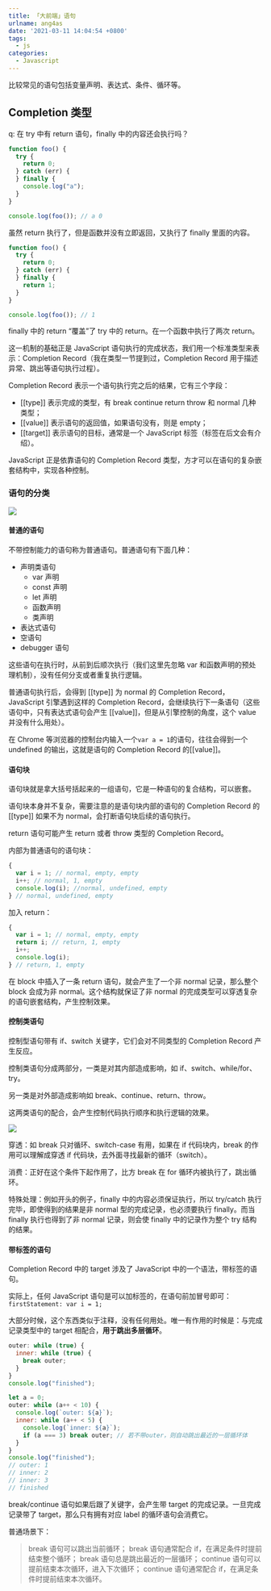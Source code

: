```yaml
---
title: 「大前端」语句
urlname: ang4as
date: '2021-03-11 14:04:54 +0800'
tags:
  - js
categories:
  - Javascript
---
```


比较常见的语句包括变量声明、表达式、条件、循环等。

## Completion 类型

q: 在 try 中有 return 语句，finally 中的内容还会执行吗？

```javascript
function foo() {
  try {
    return 0;
  } catch (err) {
  } finally {
    console.log("a");
  }
}

console.log(foo()); // a 0
```

虽然 return 执行了，但是函数并没有立即返回，又执行了 finally 里面的内容。

```javascript
function foo() {
  try {
    return 0;
  } catch (err) {
  } finally {
    return 1;
  }
}

console.log(foo()); // 1
```

finally 中的 return “覆盖”了 try 中的 return。在一个函数中执行了两次 return。

这一机制的基础正是 JavaScript 语句执行的完成状态，我们用一个标准类型来表示：Completion Record（我在类型一节提到过，Completion Record 用于描述异常、跳出等语句执行过程）。

Completion Record 表示一个语句执行完之后的结果，它有三个字段：

- [[type]] 表示完成的类型，有 break continue return throw 和 normal 几种类型；
- [[value]] 表示语句的返回值，如果语句没有，则是 empty；
- [[target]] 表示语句的目标，通常是一个 JavaScript 标签（标签在后文会有介绍）。

JavaScript 正是依靠语句的 Completion Record 类型，方才可以在语句的复杂嵌套结构中，实现各种控制。

### 语句的分类

![](https://cdn.nlark.com/yuque/0/2021/jpeg/250093/1615445223702-799e3ef7-c111-4ed4-9e2b-47168c33f138.jpeg#align=left&display=inline&height=872&margin=%5Bobject%20Object%5D&originHeight=872&originWidth=555&size=0&status=done&style=none&width=555)

#### 普通的语句

不带控制能力的语句称为普通语句。普通语句有下面几种：

- 声明类语句
  - var 声明
  - const 声明
  - let 声明
  - 函数声明
  - 类声明
- 表达式语句
- 空语句
- debugger 语句

这些语句在执行时，从前到后顺次执行（我们这里先忽略 var 和函数声明的预处理机制），没有任何分支或者重复执行逻辑。

普通语句执行后，会得到 [[type]] 为 normal 的 Completion Record，JavaScript 引擎遇到这样的 Completion Record，会继续执行下一条语句（这些语句中，只有表达式语句会产生 [[value]]，但是从引擎控制的角度，这个 value 并没有什么用处）。

在 Chrome 等浏览器的控制台内输入一个`var a = 1`的语句，往往会得到一个 undefined 的输出，这就是语句的 Completion Record 的[[value]]。

#### 语句块

语句块就是拿大括号括起来的一组语句，它是一种语句的复合结构，可以嵌套。

语句块本身并不复杂，需要注意的是语句块内部的语句的 Completion Record 的[[type]] 如果不为 normal，会打断语句块后续的语句执行。

return 语句可能产生 return 或者 throw 类型的 Completion Record。

内部为普通语句的语句块：

```javascript
{
  var i = 1; // normal, empty, empty
  i++; // normal, 1, empty
  console.log(i); //normal, undefined, empty
} // normal, undefined, empty
```

加入 return：

```javascript
{
  var i = 1; // normal, empty, empty
  return i; // return, 1, empty
  i++;
  console.log(i);
} // return, 1, empty
```

在 block 中插入了一条 return 语句，就会产生了一个非 normal 记录，那么整个 block 会成为非 normal。这个结构就保证了非 normal 的完成类型可以穿透复杂的语句嵌套结构，产生控制效果。

#### 控制类语句

控制型语句带有 if、switch 关键字，它们会对不同类型的 Completion Record 产生反应。

控制类语句分成两部分，一类是对其内部造成影响，如 if、switch、while/for、try。

另一类是对外部造成影响如 break、continue、return、throw。

这两类语句的配合，会产生控制代码执行顺序和执行逻辑的效果。

![](https://cdn.nlark.com/yuque/0/2021/png/250093/1615445223714-4291ff93-7e23-48f4-a44b-69ab8dcc847b.png#align=left&display=inline&height=463&margin=%5Bobject%20Object%5D&originHeight=463&originWidth=840&size=0&status=done&style=none&width=840)

穿透：如 break 只对循环、switch-case 有用，如果在 if 代码块内，break 的作用可以理解成穿透 if 代码块，去外面寻找最新的循环（switch）。

消费：正好在这个条件下起作用了，比方 break 在 for 循环内被执行了，跳出循环。

特殊处理：例如开头的例子，finally 中的内容必须保证执行，所以 try/catch 执行完毕，即使得到的结果是非 normal 型的完成记录，也必须要执行 finally。而当 finally 执行也得到了非 normal 记录，则会使 finally 中的记录作为整个 try 结构的结果。

#### 带标签的语句

Completion Record 中的 target 涉及了 JavaScript 中的一个语法，带标签的语句。

实际上，任何 JavaScript 语句是可以加标签的，在语句前加冒号即可：`firstStatement: var i = 1;`

大部分时候，这个东西类似于注释，没有任何用处。唯一有作用的时候是：与完成记录类型中的 target 相配合，**用于跳出多层循环**。

```javascript
outer: while (true) {
  inner: while (true) {
    break outer;
  }
}
console.log("finished");

let a = 0;
outer: while (a++ < 10) {
  console.log(`outer: ${a}`);
  inner: while (a++ < 5) {
    console.log(`inner: ${a}`);
    if (a === 3) break outer; // 若不带outer，则自动跳出最近的一层循环体
  }
}
console.log("finished");
// outer: 1
// inner: 2
// inner: 3
// finished
```

break/continue 语句如果后跟了关键字，会产生带 target 的完成记录。一旦完成记录带了 target，那么只有拥有对应 label 的循环语句会消费它。

普通场景下：

> break 语句可以跳出当前循环； break 语句通常配合 if，在满足条件时提前结束整个循环； break 语句总是跳出最近的一层循环； continue 语句可以提前结束本次循环，进入下次循环； continue 语句通常配合 if，在满足条件时提前结束本次循环。
